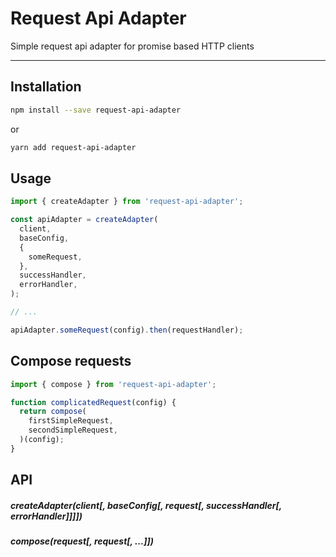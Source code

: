 # Request Api Adapter

Simple request api adapter for promise based HTTP clients

---

## Installation

```bash
npm install --save request-api-adapter
```

or

```bash
yarn add request-api-adapter
```

## Usage

```js
import { createAdapter } from 'request-api-adapter';

const apiAdapter = createAdapter(
  client,
  baseConfig,
  {
    someRequest,
  },
  successHandler,
  errorHandler,
);

// ...

apiAdapter.someRequest(config).then(requestHandler);
```

## Compose requests

```js
import { compose } from 'request-api-adapter';

function complicatedRequest(config) {
  return compose(
    firstSimpleRequest,
    secondSimpleRequest,
  )(config);
}
```

## API

##### createAdapter(client[, baseConfig[, request[, successHandler[, errorHandler]]]])
##### compose(request[, request[, ...]])

